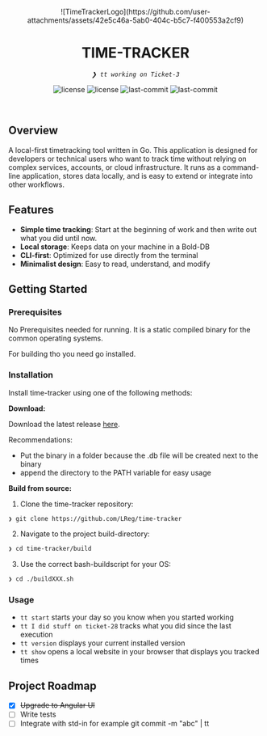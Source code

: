 <p align="center">
    ![TimeTrackerLogo](https://github.com/user-attachments/assets/42e5c46a-5ab0-404c-b5c7-f400553a2cf9)
</p>
<p align="center"><h1 align="center">TIME-TRACKER</h1></p>
<p align="center">
	<em><code>❯ tt working on Ticket-3</code></em>
</p>
<p align="center">
	<img src="https://img.shields.io/github/languages/top/LReg/time-tracker?style=default&logo=opensourceinitiative&logoColor=white&color=0080ff" alt="license">
	<img src="https://img.shields.io/github/license/LReg/time-tracker?style=default&logo=opensourceinitiative&logoColor=white&color=0080ff" alt="license">
	<img src="https://img.shields.io/github/last-commit/LReg/time-tracker?style=default&logo=git&logoColor=white&color=0080ff" alt="last-commit">
	<img src="https://img.shields.io/github/v/release/LReg/time-tracker?style=default&logo=git&logoColor=white&color=0080ff" alt="last-commit">
</p>
<p align="center"><!-- default option, no dependency badges. -->
</p>
<p align="center">
	<!-- default option, no dependency badges. -->
</p>
<br>

##  Overview

A local-first timetracking tool written in Go.
This application is designed for developers or technical users who want to track time without relying on complex services, accounts, or cloud infrastructure.
It runs as a command-line application, stores data locally, and is easy to extend or integrate into other workflows.


##  Features

- **Simple time tracking**: Start at the beginning of work and then write out what you did until now.
- **Local storage**: Keeps data on your machine in a Bold-DB
- **CLI-first**: Optimized for use directly from the terminal
- **Minimalist design**: Easy to read, understand, and modify

##  Getting Started

###  Prerequisites

No Prerequisites needed for running. It is a static compiled binary for the common operating systems.

For building tho you need go installed.

###  Installation

Install time-tracker using one of the following methods:

**Download:**

Download the latest release [here](https://github.com/LReg/time-tracker/releases).

Recommendations:
- Put the binary in a folder because the .db file will be created next to the binary
- append the directory to the PATH variable for easy usage

**Build from source:**

1. Clone the time-tracker repository:
```sh
❯ git clone https://github.com/LReg/time-tracker
```

2. Navigate to the project build-directory:
```sh
❯ cd time-tracker/build
```

3. Use the correct bash-buildscript for your OS:

```sh
❯ cd ./buildXXX.sh
```

###  Usage

- ```tt start``` starts your day so you know when you started working
- ```tt I did stuff on ticket-28``` tracks what you did since the last execution
- ```tt version``` displays your current installed version
- ```tt show``` opens a local website in your browser that displays you tracked times

##  Project Roadmap

- [X] <strike>Upgrade to Angular UI</strike>
- [ ] Write tests
- [ ] Integrate with std-in for example git commit -m "abc" | tt
